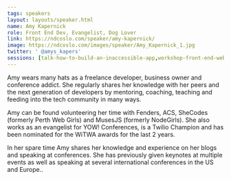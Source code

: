 ```yaml
---
tags: speakers
layout: layouts/speaker.html
name: Amy Kapernick
role: Front End Dev, Evangelist, Dog Lover
link: https://ndcoslo.com/speaker/amy-kapernick/
image: https://ndcoslo.com/images/speaker/Amy_Kapernick_1.jpg
twitter: ' @amys_kapers'
sessions: [talk-how-to-build-an-inaccessible-app,workshop-front-end-web-fundamentals]
---
```

Amy wears many hats as a freelance developer, business owner and conference addict. She regularly shares her knowledge with her peers and the next generation of developers by mentoring, coaching, teaching and feeding into the tech community in many ways.

Amy can be found volunteering her time with Fenders, ACS, SheCodes (formerly Perth Web Girls) and MusesJS (formerly NodeGirls). She also works as an evangelist for YOW! Conferences, is a Twilio Champion and has been nominated for the WiTWA awards for the last 2 years.

In her spare time Amy shares her knowledge and experience on her blogs and speaking at conferences. She has previously given keynotes at multiple events as well as speaking at several international conferences in the US and Europe..